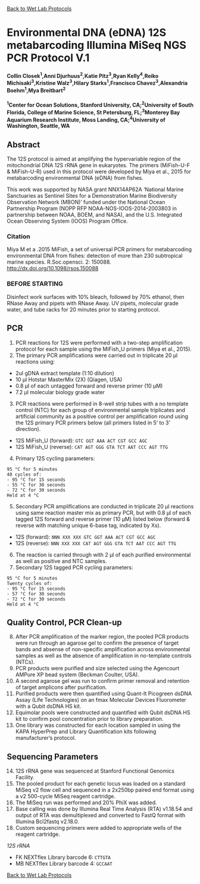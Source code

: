 [Back to Wet Lab Protocols](MBARI_wet_lab.md)

# Environmental DNA (eDNA) 12S metabarcoding Illumina MiSeq NGS PCR Protocol V.1

#### Collin Closek<sup>1</sup>,Anni Djurhuus<sup>2</sup>,Katie Pitz<sup>3</sup>,Ryan Kelly<sup>4</sup>,Reiko Michisaki<sup>3</sup>,Kristine Walz<sup>3</sup>,Hilary Starks<sup>1</sup>,Francisco Chavez<sup>3</sup>,Alexandria Boehm<sup>1</sup>,Mya Breitbart<sup>2</sup>
#### <sup>1</sup>Center for Ocean Solutions, Stanford University, CA;<sup>2</sup>University of South Florida, College of Marine Science, St Petersburg, FL;<sup>3</sup>Monterey Bay Aquarium Research Institute, Moss Landing, CA;<sup>4</sup>University of Washington, Seattle, WA

## Abstract
The 12S protocol is aimed at amplifying the hypervariable region of the mitochondrial DNA 12S rRNA gene in eukaryotes. The primers (MiFish-U-F & MiFish-U-R) used in this protocol were developed by Miya et al., 2015 for metabarcoding environmental DNA (eDNA) from fishes. 
 
This work was supported by NASA grant NNX14AP62A ‘National Marine Sanctuaries as Sentinel Sites for a Demonstration Marine Biodiversity Observation Network (MBON)’ funded under the National Ocean Partnership Program (NOPP RFP NOAA-NOS-IOOS-2014-2003803 in partnership between NOAA, BOEM, and NASA), and the U.S. Integrated Ocean Observing System (IOOS) Program Office.

### Citation
Miya M et a .2015 MiFish, a set of universal PCR primers for metabarcoding environmental DNA from fishes: detection of more than 230 subtropical marine species. R.Soc.opensci. 2: 150088. http://dx.doi.org/10.1098/rsos.150088

### BEFORE STARTING
Disinfect work surfaces with 10% bleach, followed by 70% ethanol, then RNase Away and pipets with RNase Away. UV pipets, molecular grade water, and tube racks for 20 minutes prior to starting protocol.

## PCR
1. PCR reactions for 12S were performed with a two-step amplification protocol for each sample using the MiFish_U primers (Miya et al., 2015).
2. The primary PCR amplifications were carried out in triplicate 20 μl reactions using:
  - 2ul gDNA extract template (1:10 dilution) 
  - 10 μl Hotstar MasterMix (2X) (Qiagen, USA)
  - 0.8 μl of each untagged forward and reverse primer (10 μM)
  - 7.2 μl molecular biology grade water 

3. PCR reactions were performed in 8-well strip tubes with a no template control (NTC) for each group of environmental sample triplicates and artificial community as a positive control per amplification round using the 12S primary PCR primers below (all primers listed in 5’ to 3’ direction).
 - 12S MiFish_U (forward): `GTC GGT AAA ACT CGT GCC AGC` 
 - 12S MiFish_U (reverse): `CAT AGT GGG GTA TCT AAT CCC AGT TTG`

4. Primary 12S cycling parameters:
  ```
  95 °C for 5 minutes
  40 cycles of:
  - 95 °C for 15 seconds
  - 55 °C for 30 seconds
  - 72 °C for 30 seconds
  Held at 4 °C
  ```
5. Secondary PCR amplifications are conducted in triplicate 20 μl reactions using same reaction master mix as primary PCR, but with 0.8 μl of each tagged 12S forward and reverse primer (10 μM) listed below (forward & reverse with matching unique 6-base tag, indicated by Xs). 
 - 12S (forward): `NNN XXX XXX GTC GGT AAA ACT CGT GCC AGC`
 - 12S (reverse): `NNN XXX XXX CAT AGT GGG GTA TCT AAT CCC AGT TTG`
 
6. The reaction is carried through with 2 μl of each purified environmental as well as positive and NTC samples.
7. Secondary 12S tagged PCR cycling parameters:
  ```
  95 °C for 5 minutes
  Twenty cycles of: 
  - 95 °C for 15 seconds
  - 57 °C for 30 seconds
  - 72 °C for 30 seconds
  Held at 4 °C
  ```  

## Quality Control, PCR Clean-up
8. After PCR amplification of the marker region, the pooled PCR products were run through an agarose gel to confirm the presence of target bands and absense of non-specific amplification across environmental samples as well as the absence of amplification in no-template controls (NTCs).
9. PCR products were purified and size selected using the Agencourt AMPure XP bead system (Beckman Coulter, USA). 
10. A second agarose gel was run to confirm primer removal and retention of target amplicons after purification. 
11. Purified products were then quantified using Quant-It Picogreen dsDNA Assay (Life Technologies) on an fmax Molecular Devices Fluorometer with a Qubit dsDNA HS kit.
12. Equimolar pools were constructed and quantified with Qubit dsDNA HS kit to confirm pool concentration prior to library preparation.
13. One library was constructed for each location sampled in using the KAPA HyperPrep and Library Quantification kits following manufacturer’s protocol.

## Sequencing Parameters
14. 12S rRNA gene was sequenced at Stanford Functional Genomics Facility. 
15. The pooled product for each genetic locus was loaded on a standard MiSeq v2 flow cell and sequenced in a 2x250bp paired end format using a v2 500-cycle MiSeq reagent cartridge. 
16. The MiSeq run was performed and 20% PhiX was added. 
17. Base calling was done by Illumina Real Time Analysis (RTA) v1.18.54 and output of RTA was demultiplexed and converted to FastQ format with Illumina Bcl2fastq v2.18.0. 
18. Custom sequencing primers were added to appropriate wells of the reagent cartridge. 
 
  *12S rRNA*
  - FK NEXTflex Library barcode 6: `CTTGTA`
  - MB NEXTflex Library barcode 4: `GCCAAT`

[Back to Wet Lab Protocols](MBARI_wet_lab.md)
